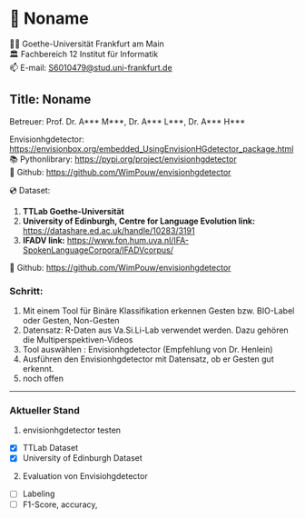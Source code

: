 # 📖 Noname
👨‍🎓 Goethe-Universität Frankfurt am Main \
🏛️ Fachbereich 12 Institut für Informatik \
📫 E-mail: S6010479@stud.uni-frankfurt.de

## Title: Noname

Betreuer: Prof. Dr. A*** M***, Dr. A*** L***, Dr. A*** H***

Envisionhgdetector: https://envisionbox.org/embedded_UsingEnvisionHGdetector_package.html \
📚 Pythonlibrary: https://pypi.org/project/envisionhgdetector \
🔗 Github: https://github.com/WimPouw/envisionhgdetector

💿 Dataset:
1. **TTLab Goethe-Universität**
2. **University of Edinburgh, Centre for Language Evolution link:** https://datashare.ed.ac.uk/handle/10283/3191
3. **IFADV link:** https://www.fon.hum.uva.nl/IFA-SpokenLanguageCorpora/IFADVcorpus/


🔗 Github: https://github.com/WimPouw/envisionhgdetector


### Schritt:
1. Mit einem Tool für Binäre Klassifikation erkennen Gesten bzw. BIO-Label oder Gesten, Non-Gesten
2. Datensatz: R-Daten aus Va.Si.Li-Lab verwendet werden. Dazu gehören die Multiperspektiven-Videos 
3. Tool auswählen : Envisionhgdetector (Empfehlung von Dr. Henlein)
4. Ausführen den Envisionhgdetector mit Datensatz, ob er Gesten gut erkennt.
5. noch offen

***

### Aktueller Stand
1. envisionhgdetector testen
  - [x] TTLab Dataset
  - [x] University of Edinburgh Dataset
2. Evaluation von Envisiohgdetector
  - [ ] Labeling
  - [ ] F1-Score, accuracy,   
